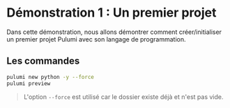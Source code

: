 # Démonstration 1 : Un premier projet

Dans cette démonstration, nous allons démontrer comment créer/initialiser un premier projet Pulumi avec son langage de programmation.

## Les commandes

```bash
pulumi new python -y --force
pulumi preview
```

> L'option `--force` est utilisé car le dossier existe déjà et n'est pas vide.
